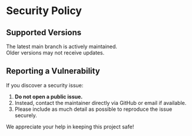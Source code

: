 # Security Policy

## Supported Versions
The latest main branch is actively maintained.  
Older versions may not receive updates.

## Reporting a Vulnerability
If you discover a security issue:
1. **Do not open a public issue.**
2. Instead, contact the maintainer directly via GitHub or email if available.
3. Please include as much detail as possible to reproduce the issue securely.

We appreciate your help in keeping this project safe!
